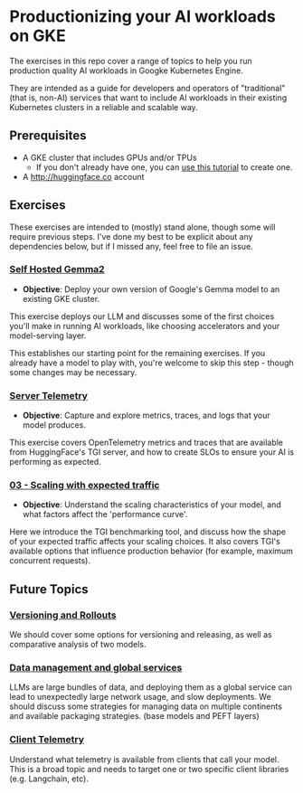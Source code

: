 # Productionizing your AI workloads on GKE

The exercises in this repo cover a range of topics to help you run production
quality AI workloads in Googke Kubernetes Engine.

They are intended as a guide for developers and operators of "traditional" (that
is, non-AI) services that want to include AI workloads in their existing
Kubernetes clusters in a reliable and scalable way.

## Prerequisites

- A GKE cluster that includes GPUs and/or TPUs
    - If you don't already have one, you can [use this tutorial]() to create one.
- A http://huggingface.co account

## Exercises

These exercises are intended to (mostly) stand alone, though some will require
previous steps. I've done my best to be explicit about any dependencies below,
but if I missed any, feel free to file an issue.


### [Self Hosted Gemma2](TODO)

- **Objective**: Deploy your own version of Google's Gemma model to an existing
    GKE cluster.

This exercise deploys our LLM and discusses some of the first choices you'll
make in running AI workloads, like choosing accelerators and your model-serving
layer.

This establishes our starting point for the remaining exercises. If you already
have a model to play with, you're welcome to skip this step - though some
changes may be necessary.

### [Server Telemetry](TODO)

- **Objective**: Capture and explore metrics, traces, and logs that your model
    produces.

This exercise covers OpenTelemetry metrics and traces that are available from
HuggingFace's TGI server, and how to create SLOs to ensure your AI is performing
as expected.

### [03 - Scaling with expected traffic]()

- **Objective**: Understand the scaling characteristics of your model, and what
    factors affect the 'performance curve'.

Here we introduce the TGI benchmarking tool, and discuss how the shape of your
expected traffic affects your scaling choices. It also covers TGI's available
options that influence production behavior (for example, maximum concurrent
requests).

## Future Topics

### [Versioning and Rollouts](TODO)

We should cover some options for versioning and releasing, as well as
comparative analysis of two models.

### [Data management and global services](TODO)

LLMs are large bundles of data, and deploying them as a global service can lead
to unexpectedly large network usage, and slow deployments. We should discuss
some strategies for managing data on multiple continents and available
packaging strategies. (base models and PEFT layers)

### [Client Telemetry](TODO)

Understand what telemetry is available from clients that call your model. This
is a broad topic and needs to target one or two specific client libraries (e.g.
Langchain, etc).
